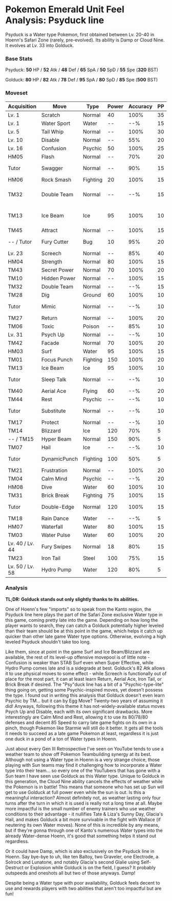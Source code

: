 # Pokemon Emerald Unit Feel Analysis: Psyduck line

Psyduck is a Water type Pokemon, first obtained between Lv. 20-40 in Hoenn's Safari Zone (rarely, pre-evolved). Its ability is Damp or Cloud Nine. It evolves at Lv. 33 into Golduck.

### Base Stats

Psyduck: **50** HP / **52** Atk / **48** Def / **65** SpA / **50** SpD / **55** Spe (**320** BST)

Golduck: **80** HP / **82** Atk / **78** Def / **95** SpA / **80** SpD / **85** Spe (**500** BST)

### Moveset

| Acquisition     | Move         | Type     | Power | Accuracy | PP | Notes              |
|-----------------|--------------|----------|-------|----------|----|--------------------|
| Lv. 1           | Scratch      | Normal   | 40    | 100%     | 35 |                    |
| Lv. 1           | Water Sport  | Water    | --    | --%      | 15 |                    |
| Lv. 5           | Tail Whip    | Normal   | --    | 100%     | 30 |                    |
| Lv. 10          | Disable      | Normal   | --    | 55%      | 20 |                    |
| Lv. 16          | Confusion    | Psychic  | 50    | 100%     | 25 |                    |
| HM05            | Flash        | Normal   | --    | 70%      | 20 |                    |
| Tutor           | Swagger      | Normal   | --    | 90%      | 15 | Emerald only       |
| HM06            | Rock Smash   | Fighting | 20    | 100%     | 15 |                    |
| TM32            | Double Team  | Normal   | --    | --%      | 15 | Buy at Game Corner |
| TM13            | Ice Beam     | Ice      | 95    | 100%     | 10 | Buy at Game Corner |
| TM45            | Attract      | Normal   | --    | 100%     | 15 |                    |
| -- / Tutor      | Fury Cutter  | Bug      | 10    | 95%      | 20 | Emerald only       |
| Lv. 23          | Screech      | Normal   | --    | 85%      | 40 |                    |
| HM04            | Strength     | Normal   | 80    | 100%     | 15 |                    |
| TM43            | Secret Power | Normal   | 70    | 100%     | 20 |                    |
| TM10            | Hidden Power | Normal   | --    | 100%     | 15 |                    |
| TM32            | Double Team  | Normal   | --    | --%      | 15 |                    |
| TM28            | Dig          | Ground   | 60    | 100%     | 10 |                    |
| Tutor           | Mimic        | Normal   | --    | --%      | 10 | Emerald only       |
| TM27            | Return       | Normal   | --    | 100%     | 20 |                    |
| TM06            | Toxic        | Poison   | --    | 85%      | 10 |                    |
| Lv. 31          | Psych Up     | Normal   | --    | --%      | 10 |                    |
| TM42            | Facade       | Normal   | 70    | 100%     | 20 |                    |
| HM03            | Surf         | Water    | 95    | 100%     | 15 |                    |
| TM01            | Focus Punch  | Fighting | 150   | 100%     | 20 |                    |
| TM13            | Ice Beam     | Ice      | 95    | 100%     | 10 |                    |
| Tutor           | Sleep Talk   | Normal   | --    | --%      | 10 | Emerald only       |
| TM40            | Aerial Ace   | Flying   | 60    | --%      | 20 |                    |
| TM44            | Rest         | Psychic  | --    | --%      | 10 |                    |
| Tutor           | Substitute   | Normal   | --    | --%      | 10 | Emerald only       |
| TM17            | Protect      | Normal   | --    | --%      | 10 |                    |
| TM14            | Blizzard     | Ice      | 120   | 70%      | 5  |                    |
| -- / TM15       | Hyper Beam   | Normal   | 150   | 90%      | 5  |                    |
| TM07            | Hail         | Ice      | --    | --%      | 10 |                    |
| Tutor           | DynamicPunch | Fighting | 100   | 50%      | 5  | Emerald only       |
| TM21            | Frustration  | Normal   | --    | 100%     | 20 |                    |
| TM04            | Calm Mind    | Psychic  | --    | --%      | 20 |                    |
| HM08            | Dive         | Water    | 60    | 100%     | 10 |                    |
| TM31            | Brick Break  | Fighting | 75    | 100%     | 15 |                    |
| Tutor           | Double-Edge  | Normal   | 120   | 100%     | 15 | Emerald only       |
| TM18            | Rain Dance   | Water    | --    | --%      | 5  |                    |
| HM07            | Waterfall    | Water    | 80    | 100%     | 15 |                    |
| TM03            | Water Pulse  | Water    | 60    | 100%     | 20 |                    |
| Lv. 40 / Lv. 44 | Fury Swipes  | Normal   | 18    | 80%      | 15 |                    |
| TM23            | Iron Tail    | Steel    | 100   | 75%      | 15 |                    |
| Lv. 50 / Lv. 58 | Hydro Pump   | Water    | 120   | 80%      | 5  |                    |

### Analysis

**TL;DR: Golduck stands out only slightly thanks to its abilities.**

One of Hoenn's few "imports" so to speak from the Kanto region, the Psyduck line here plays the part of the Safari Zone exclusive Water type in this game, coming pretty late into the game. Depending on how long the player wants to search, they can catch a Golduck potentially higher leveled than their team should be at this point in the game, which helps it catch up quicker than other late game Water type options. Otherwise, evolving a high leveled Psyduck shouldn't take too long.

Like them, since at point in the game Surf and Ice Beam/Blizzard are available, the rest of its level-up offensive movepool is of little note - Confusion is weaker than STAB Surf even when Super Effective, while Hydro Pump comes late and is a sidegrade at best. Golduck's 82 Atk allows it to use physical moves to some effect - while Screech is functionally out of place for the most part, it can at least learn Return, Aerial Ace, Iron Tail, or Brick Break if desired. The "Psy"duck line has a bit of a "Psychic-type-lite" thing going on, getting some Psychic-inspired moves, yet doesn't possess the type. I found out in writing this analysis that Golduck doesn't even learn Psychic by TM... but it can by Egg Move? Twenty-two years of assuming it did! Anyways, following this theme it has not-widely-available status moves Psych Up and Disable, each with its own significant drawbacks. More interestingly are Calm Mind and Rest, allowing it to use its 80/78/80 defenses and decent 85 Speed to carry late game fights on its own in a pinch, though Pokemon like Starmie will still do it better. It gets all the tools it needs to succeed as a late game Pokemon at least, regardless it is just one duck in a pond of a ton of Water types in Hoenn.

Just about every Gen III Retrospective I've seen on YouTube tends to use a weather team to show off Pokemon Teambuilding synergy at its best. Although not using a Water type in Hoenn is a very strange choice, those playing with Sun teams may find it challenging how to incorporate a Water type into their team... so every one of the YouTubers that has gone with a Sun team I have seen use Golduck as this Water type. Unique to Golduck in this generation, the Cloud Nine ability cancels the effects of weather while the Pokemon is in battle! This means that someone who has set up Sun will get to use Golduck at full power even while the sun is out. Is this a meaningful interaction? Almost definitely not, as weather lasting only four turns after the turn in which it is used is really not a long time at all. Maybe more impactful is the small number of enemy trainers who use weather conditions to their advantage - it nullifies Tate & Liza's Sunny Day, Glacia's Hail, and makes Golduck a bit more survivable in the fight with Wallace (if neutering its own Water moves). None of this is incredible by any means, but if they're gonna through one of Kanto's numerous Water types into the already Water-dense Hoenn, it's good that something helps it stand out regardless.

Or it could have Damp, which is also exclusively on the Psyduck line in Hoenn. Say bye-bye to uh, like ten Baltoy, two Graveler, one Electrode, a Solrock and Lunatone, and notably Glacia's second Glalie using Self-Destruct or Explosion while Golduck is on the field, I guess? It probably outspeeds and oneshots all but two of those anyways. Damp!

Despite being a Water type with poor availability, Golduck feels decent to use and rewards players with two abilities that aren't too impactful but are fun!